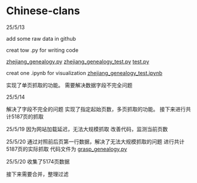 # Chinese-clans

25/5/13 

add some raw data in github

creat tow .py for writing code

[zhejiang_genealogy.py](zhejiang_genealogy.py)
[zhejiang_genealogy_test.py](zhejiang_genealogy_test.py)
[test.py](test.py)

creat one .ipynb for visualization
[zhejiang_genealogy_test.ipynb](zhejiang_genealogy_test.ipynb)

实现了单页抓取的功能。
需要解决数据字段不完全问题

25/5/14

解决了字段不完全的问题
实现了指定起始页数，多页抓取的功能。
接下来进行共计5187页的抓取

25/5/19
因为网站加载延迟，无法大规模抓取
改善代码，监测当前页数

25/5/20
通过对照前后页第一行数据，解决了无法大规模抓取的问题
进行共计5187页的实际抓取
代码文件为 [grasp_genealogy.py](grasp_genealogy.py)

25/5/20
收集了5174页数据

接下来需要合并，整理过滤










